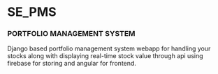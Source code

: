 # SE_PMS
### PORTFOLIO MANAGEMENT SYSTEM</br>
Django based portfolio management system webapp for handling your stocks along with displaying real-time stock value through api using firebase for storing and angular for frontend.  
